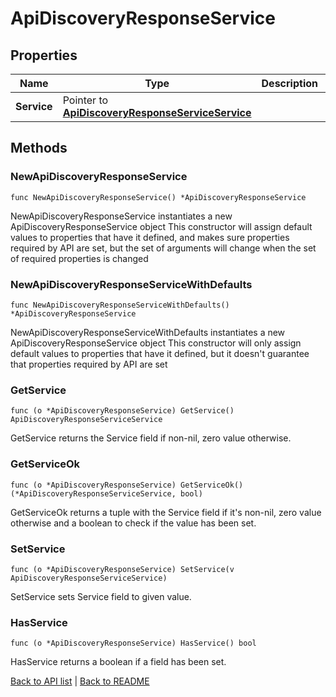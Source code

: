 # ApiDiscoveryResponseService

## Properties

Name | Type | Description | Notes
------------ | ------------- | ------------- | -------------
**Service** | Pointer to [**ApiDiscoveryResponseServiceService**](ApiDiscoveryResponseServiceService.md) |  | [optional] 

## Methods

### NewApiDiscoveryResponseService

`func NewApiDiscoveryResponseService() *ApiDiscoveryResponseService`

NewApiDiscoveryResponseService instantiates a new ApiDiscoveryResponseService object
This constructor will assign default values to properties that have it defined,
and makes sure properties required by API are set, but the set of arguments
will change when the set of required properties is changed

### NewApiDiscoveryResponseServiceWithDefaults

`func NewApiDiscoveryResponseServiceWithDefaults() *ApiDiscoveryResponseService`

NewApiDiscoveryResponseServiceWithDefaults instantiates a new ApiDiscoveryResponseService object
This constructor will only assign default values to properties that have it defined,
but it doesn't guarantee that properties required by API are set

### GetService

`func (o *ApiDiscoveryResponseService) GetService() ApiDiscoveryResponseServiceService`

GetService returns the Service field if non-nil, zero value otherwise.

### GetServiceOk

`func (o *ApiDiscoveryResponseService) GetServiceOk() (*ApiDiscoveryResponseServiceService, bool)`

GetServiceOk returns a tuple with the Service field if it's non-nil, zero value otherwise
and a boolean to check if the value has been set.

### SetService

`func (o *ApiDiscoveryResponseService) SetService(v ApiDiscoveryResponseServiceService)`

SetService sets Service field to given value.

### HasService

`func (o *ApiDiscoveryResponseService) HasService() bool`

HasService returns a boolean if a field has been set.


[Back to API list](../README.md#documentation-for-api-endpoints) | [Back to README](../README.md)


